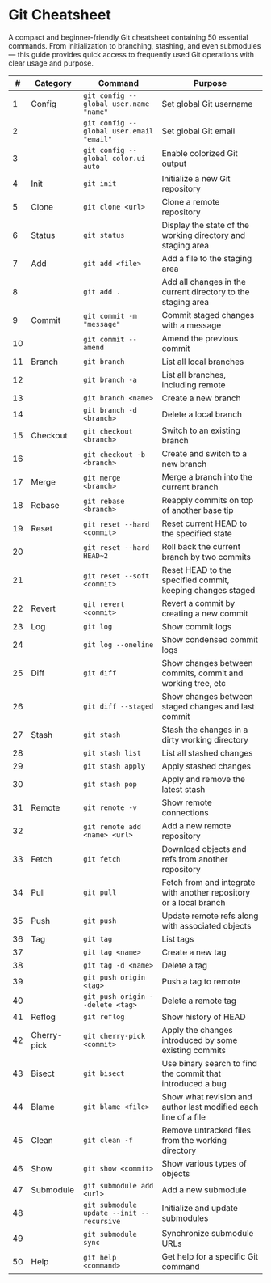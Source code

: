 # Git Cheatsheet

A compact and beginner-friendly Git cheatsheet containing 50 essential commands. From initialization to branching, stashing, and even submodules — this guide provides quick access to frequently used Git operations with clear usage and purpose.

| #  | Category     | Command                                          | Purpose                                                                 |
|----|--------------|--------------------------------------------------|-------------------------------------------------------------------------|
| 1  | Config       | `git config --global user.name "name"`          | Set global Git username                                                 |
| 2  |              | `git config --global user.email "email"`        | Set global Git email                                                    |
| 3  |              | `git config --global color.ui auto`             | Enable colorized Git output                                             |
| 4  | Init         | `git init`                                       | Initialize a new Git repository                                         |
| 5  | Clone        | `git clone <url>`                                | Clone a remote repository                                               |
| 6  | Status       | `git status`                                     | Display the state of the working directory and staging area             |
| 7  | Add          | `git add <file>`                                 | Add a file to the staging area                                          |
| 8  |              | `git add .`                                      | Add all changes in the current directory to the staging area            |
| 9  | Commit       | `git commit -m "message"`                        | Commit staged changes with a message                                   |
| 10 |              | `git commit --amend`                             | Amend the previous commit                                               |
| 11 | Branch       | `git branch`                                     | List all local branches                                                 |
| 12 |              | `git branch -a`                                  | List all branches, including remote                                     |
| 13 |              | `git branch <name>`                              | Create a new branch                                                     |
| 14 |              | `git branch -d <branch>`                         | Delete a local branch                                                   |
| 15 | Checkout     | `git checkout <branch>`                          | Switch to an existing branch                                            |
| 16 |              | `git checkout -b <branch>`                       | Create and switch to a new branch                                       |
| 17 | Merge        | `git merge <branch>`                             | Merge a branch into the current branch                                  |
| 18 | Rebase       | `git rebase <branch>`                            | Reapply commits on top of another base tip                              |
| 19 | Reset        | `git reset --hard <commit>`                      | Reset current HEAD to the specified state                               |
| 20 |              | `git reset --hard HEAD~2`                        | Roll back the current branch by two commits                             |
| 21 |              | `git reset --soft <commit>`                      | Reset HEAD to the specified commit, keeping changes staged              |
| 22 | Revert       | `git revert <commit>`                            | Revert a commit by creating a new commit                                |
| 23 | Log          | `git log`                                        | Show commit logs                                                        |
| 24 |              | `git log --oneline`                              | Show condensed commit logs                                              |
| 25 | Diff         | `git diff`                                       | Show changes between commits, commit and working tree, etc              |
| 26 |              | `git diff --staged`                              | Show changes between staged changes and last commit                     |
| 27 | Stash        | `git stash`                                      | Stash the changes in a dirty working directory                          |
| 28 |              | `git stash list`                                 | List all stashed changes                                                |
| 29 |              | `git stash apply`                                | Apply stashed changes                                                   |
| 30 |              | `git stash pop`                                  | Apply and remove the latest stash                                       |
| 31 | Remote       | `git remote -v`                                  | Show remote connections                                                 |
| 32 |              | `git remote add <name> <url>`                    | Add a new remote repository                                             |
| 33 | Fetch        | `git fetch`                                      | Download objects and refs from another repository                       |
| 34 | Pull         | `git pull`                                       | Fetch from and integrate with another repository or a local branch      |
| 35 | Push         | `git push`                                       | Update remote refs along with associated objects                        |
| 36 | Tag          | `git tag`                                        | List tags                                                               |
| 37 |              | `git tag <name>`                                 | Create a new tag                                                        |
| 38 |              | `git tag -d <name>`                              | Delete a tag                                                            |
| 39 |              | `git push origin <tag>`                          | Push a tag to remote                                                    |
| 40 |              | `git push origin --delete <tag>`                 | Delete a remote tag                                                     |
| 41 | Reflog       | `git reflog`                                     | Show history of HEAD                                                    |
| 42 | Cherry-pick  | `git cherry-pick <commit>`                       | Apply the changes introduced by some existing commits                   |
| 43 | Bisect       | `git bisect`                                     | Use binary search to find the commit that introduced a bug              |
| 44 | Blame        | `git blame <file>`                               | Show what revision and author last modified each line of a file         |
| 45 | Clean        | `git clean -f`                                   | Remove untracked files from the working directory                       |
| 46 | Show         | `git show <commit>`                              | Show various types of objects                                           |
| 47 | Submodule    | `git submodule add <url>`                        | Add a new submodule                                                     |
| 48 |              | `git submodule update --init --recursive`        | Initialize and update submodules                                        |
| 49 |              | `git submodule sync`                             | Synchronize submodule URLs                                              |
| 50 | Help         | `git help <command>`                             | Get help for a specific Git command                                     |

